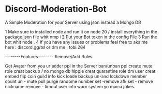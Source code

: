 # Discord-Moderation-Bot
A Simple Moderation for your Server using json instead a Mongo DB

1 Make sure to installed node and run it on node 20 / install everything in the package.json file whit nmp i
2 Put your Bot token in the config File
3 Run the bot whit node . 
4 if you have any issues or problems feel free to aks me here : discord.gg/tsl or dm me : tobi.284


--------Features--------
Remove/Add Roles

Get Avatar from you ur adder ppl in the Server
ban/unban ppl
create mute role 
creat backup    / no mongo db hippie 
creat quarantine role
dm user
creat embed
flip coin 
guild info 
kick
loade backup
un-and lockdown
member count
un - mute 
poll
purge
randome number
set -remove afk
set - remove nickname
remove - timout 
user info 
warn system 
yo mama jokes



